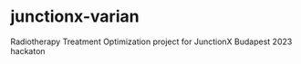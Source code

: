 # junctionx-varian
Radiotherapy Treatment Optimization project for JunctionX Budapest 2023 hackaton
